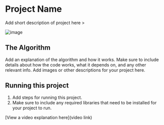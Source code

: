 # Project Name

 Add short description of project here > 

![image](https://drive.google.com/uc?export=view&id=1-neSOMjQmyGkxSJAThSoXqOHt6m8vZCN)



## The Algorithm

Add an explanation of the algorithm and how it works. Make sure to include details about how the code works, what it depends on, and any other relevant info. Add images or other descriptions for your project here. 

## Running this project

1. Add steps for running this project.
2. Make sure to include any required libraries that need to be installed for your project to run.

[View a video explanation here](video link)
